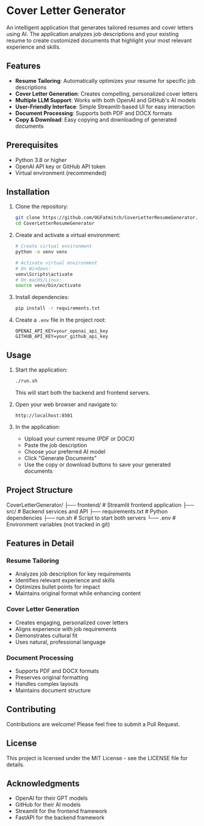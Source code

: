 # Cover Letter Generator

An intelligent application that generates tailored resumes and cover letters using AI. The application analyzes job descriptions and your existing resume to create customized documents that highlight your most relevant experience and skills.

## Features

- **Resume Tailoring**: Automatically optimizes your resume for specific job descriptions
- **Cover Letter Generation**: Creates compelling, personalized cover letters
- **Multiple LLM Support**: Works with both OpenAI and GitHub's AI models
- **User-Friendly Interface**: Simple Streamlit-based UI for easy interaction
- **Document Processing**: Supports both PDF and DOCX formats
- **Copy & Download**: Easy copying and downloading of generated documents

## Prerequisites

- Python 3.8 or higher
- OpenAI API key or GitHub API token
- Virtual environment (recommended)

## Installation

1. Clone the repository:
   ```bash
   git clone https://github.com/OGFatmitch/CoverLetterResumeGenerator.git
   cd CoverLetterResumeGenerator
   ```

2. Create and activate a virtual environment:
   ```bash
   # Create virtual environment
   python -m venv venv

   # Activate virtual environment
   # On Windows:
   venv\Scripts\activate
   # On macOS/Linux:
   source venv/bin/activate
   ```

3. Install dependencies:
   ```bash
   pip install -r requirements.txt
   ```

4. Create a `.env` file in the project root:
   ```
   OPENAI_API_KEY=your_openai_api_key
   GITHUB_API_KEY=your_github_api_key
   ```

## Usage

1. Start the application:
   ```bash
   ./run.sh
   ```
   This will start both the backend and frontend servers.

2. Open your web browser and navigate to:
   ```
   http://localhost:8501
   ```

3. In the application:
   - Upload your current resume (PDF or DOCX)
   - Paste the job description
   - Choose your preferred AI model
   - Click "Generate Documents"
   - Use the copy or download buttons to save your generated documents

## Project Structure
CoverLetterGenerator/
├── frontend/ # Streamlit frontend application
├── src/ # Backend services and API
├── requirements.txt # Python dependencies
├── run.sh # Script to start both servers
└── .env # Environment variables (not tracked in git)

## Features in Detail

### Resume Tailoring
- Analyzes job description for key requirements
- Identifies relevant experience and skills
- Optimizes bullet points for impact
- Maintains original format while enhancing content

### Cover Letter Generation
- Creates engaging, personalized cover letters
- Aligns experience with job requirements
- Demonstrates cultural fit
- Uses natural, professional language

### Document Processing
- Supports PDF and DOCX formats
- Preserves original formatting
- Handles complex layouts
- Maintains document structure

## Contributing

Contributions are welcome! Please feel free to submit a Pull Request.

## License

This project is licensed under the MIT License - see the LICENSE file for details.

## Acknowledgments

- OpenAI for their GPT models
- GitHub for their AI models
- Streamlit for the frontend framework
- FastAPI for the backend framework
